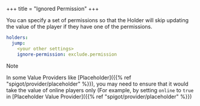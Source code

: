 +++
title = "Ignored Permission"
+++

You can specify a set of permissions so that the Holder will skip updating the value of the player if they have one of the permissions.

```yaml
holders:
  jump:
    <your other settings>
    ignore-permission: exclude.permission
```

> [!NOTE]
> In some Value Providers like [Placeholder]({{% ref "spigot/provider/placeholder" %}}), you may need to ensure that it would take the value of online players only (For example, by setting `online` to `true` in [Placeholder Value Provider]({{% ref "spigot/provider/placeholder" %}})
